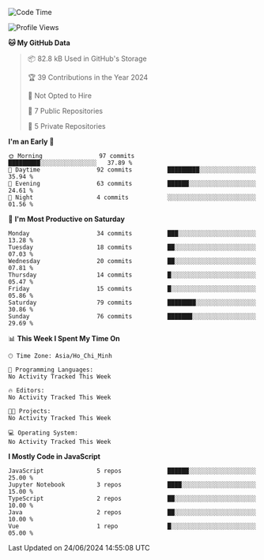 <!--START_SECTION:waka-->
![Code Time](http://img.shields.io/badge/Code%20Time-0%20secs-blue)

![Profile Views](http://img.shields.io/badge/Profile%20Views-40-blue)

**🐱 My GitHub Data** 

> 📦 82.8 kB Used in GitHub's Storage 
 > 
> 🏆 39 Contributions in the Year 2024
 > 
> 🚫 Not Opted to Hire
 > 
> 📜 7 Public Repositories 
 > 
> 🔑 5 Private Repositories 
 > 
**I'm an Early 🐤** 

```text
🌞 Morning                97 commits          █████████░░░░░░░░░░░░░░░░   37.89 % 
🌆 Daytime                92 commits          █████████░░░░░░░░░░░░░░░░   35.94 % 
🌃 Evening                63 commits          ██████░░░░░░░░░░░░░░░░░░░   24.61 % 
🌙 Night                  4 commits           ░░░░░░░░░░░░░░░░░░░░░░░░░   01.56 % 
```
📅 **I'm Most Productive on Saturday** 

```text
Monday                   34 commits          ███░░░░░░░░░░░░░░░░░░░░░░   13.28 % 
Tuesday                  18 commits          ██░░░░░░░░░░░░░░░░░░░░░░░   07.03 % 
Wednesday                20 commits          ██░░░░░░░░░░░░░░░░░░░░░░░   07.81 % 
Thursday                 14 commits          █░░░░░░░░░░░░░░░░░░░░░░░░   05.47 % 
Friday                   15 commits          █░░░░░░░░░░░░░░░░░░░░░░░░   05.86 % 
Saturday                 79 commits          ████████░░░░░░░░░░░░░░░░░   30.86 % 
Sunday                   76 commits          ███████░░░░░░░░░░░░░░░░░░   29.69 % 
```


📊 **This Week I Spent My Time On** 

```text
🕑︎ Time Zone: Asia/Ho_Chi_Minh

💬 Programming Languages: 
No Activity Tracked This Week

🔥 Editors: 
No Activity Tracked This Week

🐱‍💻 Projects: 
No Activity Tracked This Week

💻 Operating System: 
No Activity Tracked This Week
```

**I Mostly Code in JavaScript** 

```text
JavaScript               5 repos             ██████░░░░░░░░░░░░░░░░░░░   25.00 % 
Jupyter Notebook         3 repos             ████░░░░░░░░░░░░░░░░░░░░░   15.00 % 
TypeScript               2 repos             ██░░░░░░░░░░░░░░░░░░░░░░░   10.00 % 
Java                     2 repos             ██░░░░░░░░░░░░░░░░░░░░░░░   10.00 % 
Vue                      1 repo              █░░░░░░░░░░░░░░░░░░░░░░░░   05.00 % 
```




 Last Updated on 24/06/2024 14:55:08 UTC
<!--END_SECTION:waka-->
